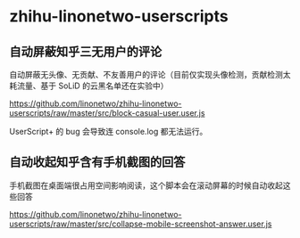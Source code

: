 # zhihu-linonetwo-userscripts

## 自动屏蔽知乎三无用户的评论

自动屏蔽无头像、无贡献、不友善用户的评论（目前仅实现头像检测，贡献检测太耗流量、基于 SoLiD 的云黑名单还在实验中）

https://github.com/linonetwo/zhihu-linonetwo-userscripts/raw/master/src/block-casual-user.user.js

UserScript+ 的 bug 会导致连 console.log 都无法运行。

## 自动收起知乎含有手机截图的回答

手机截图在桌面端很占用空间影响阅读，这个脚本会在滚动屏幕的时候自动收起这些回答

https://github.com/linonetwo/zhihu-linonetwo-userscripts/raw/master/src/collapse-mobile-screenshot-answer.user.js
